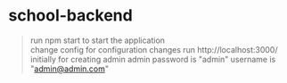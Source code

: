 # school-backend
> run npm start to start the application <br>
> change config for configuration changes
> run http://localhost:3000/ initially for creating admin 
> admin password is "admin" username is "admin@admin.com"
